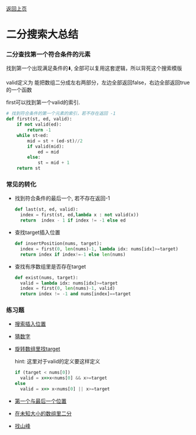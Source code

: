 [返回上页](..)

# 二分搜索大总结

### 二分查找第一个符合条件的元素

 找到第一个出现满足条件的⬇️, 全部可以复用这套逻辑，所以背死这个搜索模版

valid定义为 能把数组二分成左右两部分，左边全部返回false，右边全部返回true的一个函数

first可以找到第一个valid的索引.

```python
# 找到符合条件的第一个元素的索引，若不存在返回 -1
def first(st, ed, valid):
	if not valid(ed):
		return -1
	while st<ed:
		mid = st + (ed-st)//2
		if valid(mid):
			ed = mid
		else:
			st = mid + 1
	return st
```

### 常见的转化

- 找到符合条件的最后一个, 若不存在返回-1

  ```python
  def last(st, ed, valid):
  	index = first(st, ed,lambda x : not valid(x))
  	return  index - 1 if index != -1 else ed
  ```

- 查找target插入位置

  ```python
  def insertPosition(nums, target):
  	index = first(0, len(nums)-1, lambda idx: nums[idx]>=target)
  	return index if index!=-1 else len(nums)
  ```

- 查找有序数组里是否存在target

  ```python
  def exist(nums, target):
  	valid = lambda idx: nums[idx]>=target
  	index = first(0, len(nums)-1, valid)
  	return index != -1 and nums[index]==target
  ```

### 练习题

- [搜索插入位置](https://leetcode.com/problems/search-insert-position/submissions/)

- [猜数字](https://leetcode.com/problems/guess-number-higher-or-lower/)

- [旋转数组里找target](https://leetcode.com/problems/search-in-rotated-sorted-array/)

  hint: 这里对于valid的定义要这样定义

  ```javascript
  if (target < nums[0])
  	valid = x=>x<nums[0] && x>=target
  else
  	valid = x=> x<nums[0] || x>=target
  ```

- [第一个与最后一个位置](https://leetcode.com/problems/find-first-and-last-position-of-element-in-sorted-array/)

- [在未知大小的数组里二分](https://leetcode.com/problems/search-in-a-sorted-array-of-unknown-size/)

- [找山峰](https://leetcode.com/problems/peak-index-in-a-mountain-array/)
